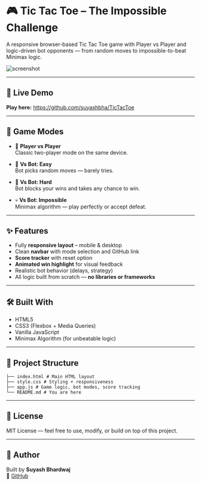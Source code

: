 # 🎮 Tic Tac Toe – The Impossible Challenge

A responsive browser-based Tic Tac Toe game with Player vs Player and logic-driven bot opponents — from random moves to impossible-to-beat Minimax logic.

![screenshot](preview.png)

---

## 🚀 Live Demo

**Play here:** https://github.com/suyashbha/TicTacToe

---

## 🧠 Game Modes

- 👥 **Player vs Player**  
  Classic two-player mode on the same device.

- 🤖 **Vs Bot: Easy**  
  Bot picks random moves — barely tries.

- 🧱 **Vs Bot: Hard**  
  Bot blocks your wins and takes any chance to win.

- 💀 **Vs Bot: Impossible**  
  Minimax algorithm — play perfectly or accept defeat.

---

## ✨ Features

- Fully **responsive layout** – mobile & desktop
- Clean **navbar** with mode selection and GitHub link
- **Score tracker** with reset option
- **Animated win highlight** for visual feedback
- Realistic bot behavior (delays, strategy)
- All logic built from scratch — **no libraries or frameworks**

---

## 🛠️ Built With

- HTML5
- CSS3 (Flexbox + Media Queries)
- Vanilla JavaScript
- Minimax Algorithm (for unbeatable logic)

---

## 📂 Project Structure

```
├── index.html # Main HTML layout
├── style.css # Styling + responsiveness
├── app.js # Game logic, bot modes, score tracking
└── README.md # You are here
```


---

## 🧾 License

MIT License — feel free to use, modify, or build on top of this project.

---

## 🙌 Author

Built by **Suyash Bhardwaj**  
🔗 [GitHub](https://github.com/suyashbha)


